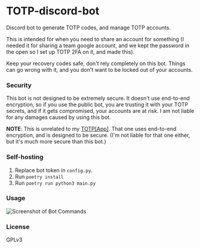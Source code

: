 # TOTP-discord-bot
Discord bot to generate TOTP codes, and manage TOTP accounts.

This is intended for when you need to share an account for something (I needed it for sharing a team google account, and we kept the password in the open so I set up TOTP 2FA on it, and made this).

Keep your recovery codes safe, don't rely completely on this bot. Things can go wrong with it, and you don't want to be locked out of your accounts.

### Security

This bot is not designed to be extremely secure. It doesn't use end-to-end encryption, so if you use the public bot, you are trusting it with your TOTP secrets, and if it gets compromised, your accounts are at risk. I am not liable for any damages caused by using this bot.

**NOTE**: This is unrelated to my [TOTP[App]](http://github.com/blobbybilb/TOTP-App). That one uses end-to-end encryption, and is designed to be secure. (I'm not liable for that one either, but it's much more secure than this bot.)

### Self-hosting
1. Replace bot token in `config.py`.
2. Run `poetry install`
3. Run `poetry run python3 main.py`

### Usage
![Screenshot of Bot Commands](https://github.com/blobbybilb/TOTP-discord-bot/blob/main/Screenshot%202024-02-23%20at%207.19.49 PM.png)

### License

GPLv3
